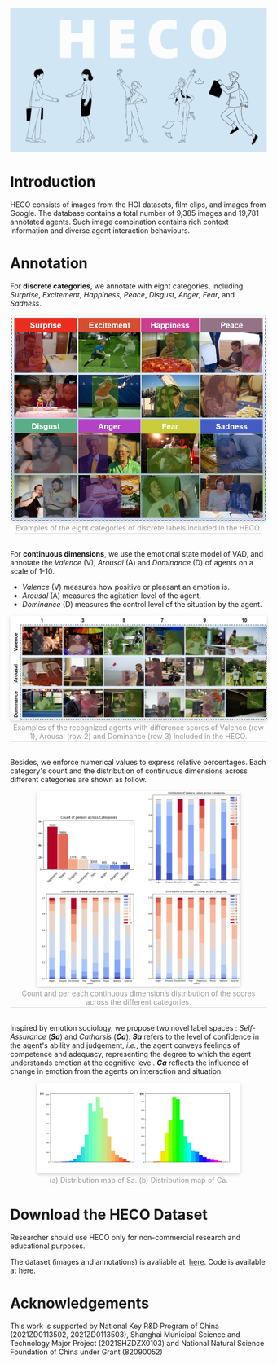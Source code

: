 <!-- # <center>Homepage for Human Emotion in COntext</center> -->

![图片](images/heco.png)
# Introduction
HECO consists of images from the HOI datasets, film clips, and images from Google. The database contains a total number of 9,385 images and 19,781 annotated agents. Such image combination contains rich context information and diverse agent interaction behaviours. 

# Annotation
For **discrete categories**, we annotate with eight categories, including *Surprise*, *Excitement*, *Happiness*, *Peace*, *Disgust*, *Anger*, *Fear*, and *Sadness*.



<center>
<img style="width: 500px; border-radius: 0.3125em;
box-shadow: 0 2px 4px 0 rgba(34,36,38,.12),0 2px 10px 0 rgba(34,36,38,.08);" 
src="images/discret.png">
<br>
<div style="color:orange; border-bottom: 1px solid #d9d9d9;
display: inline-block; color: #999; padding: 2px;">Examples of the eight categories of discrete labels included in the HECO.</div>
</center>
<br>

For **continuous dimensions**, we use the emotional state model of  VAD, and annotate the *Valence* (V), *Arousal* (A) and *Dominance* (D) of agents on a scale of 1-10. 
- *Valence* (V) measures how positive or pleasant an emotion is. 
- *Arousal* (A) measures the agitation level of the agent. 
- *Dominance* (D) measures the control level of the situation by the agent.

<center>
<img style="width: 缩放比例; border-radius: 0.3125em;
box-shadow: 0 2px 4px 0 rgba(34,36,38,.12),0 2px 10px 0 rgba(34,36,38,.08);" 
src="images/contin.png">
<br>
<div style="color:orange; border-bottom: 1px solid #d9d9d9;
display: inline-block; color: #999; padding: 2px;">Examples of the recognized agents with difference scores of Valence (row 1), Arousal (row 2) and Dominance (row 3) included in the HECO.</div>
</center>
<br>

Besides, we enforce numerical values to express relative percentages. Each category's count and the distribution of continuous dimensions across different categories are shown as follow.

<center>
<img style="width: 400px; border-radius: 0.3125em;
box-shadow: 0 2px 4px 0 rgba(34,36,38,.12),0 2px 10px 0 rgba(34,36,38,.08);" 
src="images/count.png">
<br>
<div style="color:orange; border-bottom: 1px solid #d9d9d9;
display: inline-block; color: #999; padding: 2px;">Count and per each continuous dimension’s distribution of the scores across the different categories.</div>
</center>
<br>

Inspired by emotion sociology, we propose two novel label spaces : *Self-Assurance* (***Sa***) and *Catharsis* (***Ca***). ***Sa*** refers to the level of confidence in the agent's ability and judgement, *i.e.*, the agent conveys feelings of competence and adequacy, representing the degree to which the agent understands emotion at the cognitive level.  ***Ca*** reflects the influence of change in emotion from the agents on interaction and situation.

<center>
<img style="width:400px ; border-radius: 0.3125em;
box-shadow: 0 2px 4px 0 rgba(34,36,38,.12),0 2px 10px 0 rgba(34,36,38,.08);" 
src="images/stata.png">
<div style="color:orange; border-bottom: 1px solid #d9d9d9;
display: inline-block; color: #999; padding: 2px;">(a) Distribution map of Sa.  (b) Distribution map of Ca.</div>
</center>

#  Download the  HECO Dataset
Researcher should use  HECO  only for non-commercial research and educational purposes.

The dataset (images and annotations) is avaliable at  [here](https://drive.google.com/drive/folders/1js1UoaAeagrHZ5eizInw5ZaWLJurKW-D). Code is available at  [here](https://github.com/HECO2022/heco).

# Acknowledgements
This work is supported by National Key R&D Program of China (2021ZD0113502, 2021ZD0113503), Shanghai Municipal Science and Technology Major Project (2021SHZDZX0103) and National Natural Science Foundation of China under Grant (82090052)

